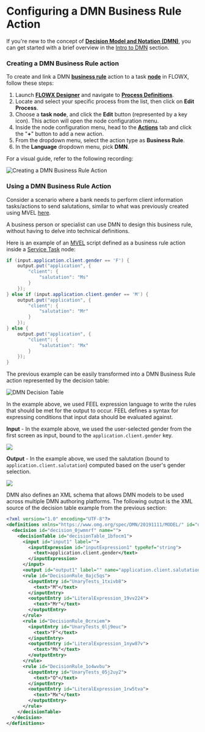 # Configuring a DMN Business Rule Action

If you're new to the concept of [**Decision Model and Notation (DMN)**](../../../terms/dmn), you can get started with a brief overview in the [Intro to DMN](../../../platform-overview/frameworks-and-standards/business-process-industry-standards/intro-to-dmn.md) section.


### Creating a DMN Business Rule action

To create and link a DMN [**business rule**](../../../terms/business-rules) action to a task [**node**](../../../terms/flowx-node) in FLOWX, follow these steps:

1. Launch [**FLOWX Designer**](../../../terms/flowx-ai-designer) and navigate to [**Process Definitions**](../../../terms/flowx-process-definition).
2. Locate and select your specific process from the list, then click on **Edit Process**.
3. Choose a **task node**, and click the **Edit** button (represented by a key icon). This action will open the node configuration menu.
4. Inside the node configuration menu, head to the [**Actions**](../../../terms/flowx-actions) tab and click the "**+**" button to add a new action.
5. From the dropdown menu, select the action type as **Business Rule**.
6. In the **Language** dropdown menu, pick **DMN**.


For a visual guide, refer to the following recording:

![Creating a DMN Business Rule Action](https://s3.eu-west-1.amazonaws.com/docx.flowx.ai/building-blocks/create_dmn_business_rule_action.gif)

### Using a DMN Business Rule Action

Consider a scenario where a bank needs to perform client information tasks/actions to send salutations, similar to what was previously created using MVEL [here](./business-rule-action.md#mvel-example). 

A business person or specialist can use DMN to design this business rule, without having to delve into technical definitions.

Here is an example of an [MVEL](../../../platform-overview/frameworks-and-standards/business-process-industry-standards/intro-to-mvel.md) script defined as a business rule action inside a [Service Task](../../node/task-node.md) node:

```java
if (input.application.client.gender == 'F') {
    output.put("application", {
        "client": {
            "salutation": "Ms"
        }
    });
} else if (input.application.client.gender == 'M') {
    output.put("application", {
        "client": {
            "salutation": "Mr"
        }
    });
} else {
    output.put("application", {
        "client": {
            "salutation": "Mx"
        }
    });
}
```

The previous example can be easily transformed into a DMN Business Rule action represented by the decision table:

![DMN Decision Table](https://s3.eu-west-1.amazonaws.com/docx.flowx.ai/release34/dmn_decision_ex.png)

In the example above, we used FEEL expression language to write the rules that should be met for the output to occur. FEEL defines a syntax for expressing conditions that input data should be evaluated against.

**Input** - In the example above, we used the user-selected gender from the first screen as input, bound to the `application.client.gender` key.

![](https://s3.eu-west-1.amazonaws.com/docx.flowx.ai/release34/dmn_screen.png)

**Output** - In the example above, we used the salutation (bound to `application.client.salutation`) computed based on the user's gender selection.

![](https://s3.eu-west-1.amazonaws.com/docx.flowx.ai/release34/dmn_salutation.png)

DMN also defines an XML schema that allows DMN models to be used across multiple DMN authoring platforms. The following output is the XML source of the decision table example from the previous section:

```xml
<?xml version="1.0" encoding="UTF-8"?>
<definitions xmlns="https://www.omg.org/spec/DMN/20191111/MODEL/" id="definitions_04nvgw7" name="definitions" namespace="http://camunda.org/schema/1.0/dmn" exporter="dmn-js (https://demo.bpmn.io/dmn)" exporterVersion="11.0.1">
  <decision id="decision_0jwmnrf" name="">
    <decisionTable id="decisionTable_1bfocm1">
      <input id="input1" label="">
        <inputExpression id="inputExpression1" typeRef="string">
          <text>application.client.gender</text>
        </inputExpression>
      </input>
      <output id="output1" label="" name="application.client.salutation" typeRef="string" />
      <rule id="DecisionRule_0ajc5qs">
        <inputEntry id="UnaryTests_1txivb8">
          <text>"M"</text>
        </inputEntry>
        <outputEntry id="LiteralExpression_19vv224">
          <text>"Mr"</text>
        </outputEntry>
      </rule>
      <rule id="DecisionRule_0crxiem">
        <inputEntry id="UnaryTests_0lj9euc">
          <text>"F"</text>
        </inputEntry>
        <outputEntry id="LiteralExpression_1nyw87v">
          <text>"Ms"</text>
        </outputEntry>
      </rule>
      <rule id="DecisionRule_1o4wvbu">
        <inputEntry id="UnaryTests_05j2uy2">
          <text>"O"</text>
        </inputEntry>
        <outputEntry id="LiteralExpression_1rw5tva">
          <text>"Mx"</text>
        </outputEntry>
      </rule>
    </decisionTable>
  </decision>
</definitions>

```
